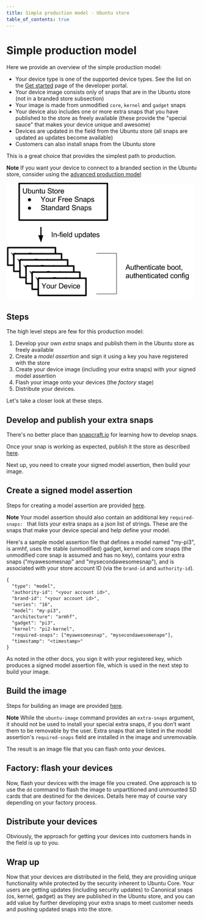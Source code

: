 ```yaml
---
title: Simple production model - Ubuntu store
table_of_contents: true
---
```


# Simple production model

Here we provide an overview of the simple production model:

* Your device type is one of the supported device types. See the list on the [Get started](https://developer.ubuntu.com/core/get-started) page of the developer portal.
* Your device image consists only of snaps that are in the Ubuntu store (not in a branded store subsection)
* Your image is made from unmodified `core`, `kernel` and `gadget` snaps
* Your device also includes one or more extra snaps that you have published to the store as freely available (these provide the "special sauce" that makes your device unique and awesome)
* Devices are updated in the field from the Ubuntu store (all snaps are updated as updates become available)
* Customers can also install snaps from the Ubuntu store

This is a great choice that provides the simplest path to production.

**Note** If you want your device to connect to a branded section in the Ubuntu store, consider using the [advanced production model](advanced.md)

!["Simple Production Model"](../../../media/production-model-simple.png)

## Steps

The high level steps are few for this production model:

1. Develop your own _extra_ snaps and publish them in the Ubuntu store as freely available
1. Create a _model assertion_ and sign it using a key you have registered with the store
1. Create your device image (including your extra snaps) with your signed model assertion
1. Flash your image onto your devices (the _factory_ stage)
1. Distribute your devices.

Let's take a closer look at these steps.

## Develop and publish your extra snaps

There's no better place than [snapcraft.io](http://snapcraft.io/docs/build-snaps) for learning how to develop snaps.

Once your snap is working as expected, publish it the store as described [here](http://snapcraft.io/docs/build-snaps/publish).

Next up, you need to create your signed model assertion, then build your image.

## Create a signed model assertion

Steps for creating a model assertion are provided [here](../build-device/image-building.html).

**Note** Your model assertion should also contain an additional key `required-snaps: ` that lists your extra snaps as a json list of strings. These are the snaps that make your device special and help define your model.

Here's a sample model assertion file that defines a model named "my-pi3", is armhf, uses the stable (unmodified) gadget, kernel and core snaps (the unmodified core snap is assumed and has no key), contains your extra snaps ("myawesomesnap" and "mysecondawesomesnap"), and is associated with your store account ID (via the `brand-id` and `authority-id`).

    {
      "type": "model",
      "authority-id": "<your account id>",
      "brand-id": "<your account id>",
      "series": "16",
      "model": "my-pi3",
      "architecture": "armhf",
      "gadget": "pi3",
      "kernel": "pi2-kernel",
      "required-snaps": ["myawesomesnap", "mysecondawesomenape"],
      "timestamp": "<timestamp>"
    }

As noted in the other docs, you sign it with your registered key, which produces a signed model assertion file, which is used in the next step to build your image.

## Build the image

Steps for building an image are provided [here](../build-device/image-building.html).

**Note** While the `ubuntu-image` command provides an `extra-snaps` argument, it should not be used to install your special extra snaps, if you don't want them to be removable by the user. Extra snaps that are listed in the model assertion's `required-snaps` field are installed in the image and unremovable.

The result is an image file that you can flash onto your devices.

## Factory: flash your devices

Now, flash your devices with the image file you created. One approach is to use the `dd` command to flash the image to unpartitioned and unmounted SD cards that are destined for the devices. Details here may of course vary depending on your factory process.

## Distribute your devices

Obviously, the approach for getting your devices into customers hands in the field is up to you.

## Wrap up

Now that your devices are distributed in the field, they are providing unique functionality while protected by the security inherent to Ubuntu Core.
Your users are getting updates (including security updates) to Canonical snaps (os, kernel, gadget) as they are published in the Ubuntu store, and you can add value by further developing your extra snaps to meet customer needs and pushing updated snaps into the store.

